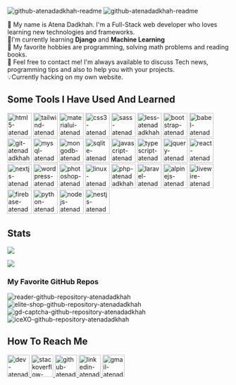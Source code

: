 ![github-atenadadkhah-readme](https://user-images.githubusercontent.com/91287064/209219434-dbdc4723-e526-442b-a80c-f35317f97e53.png#gh-dark-mode-only)
![github-atenadadkhah-readme](https://user-images.githubusercontent.com/91287064/209222261-0c592e93-856a-41cb-8857-b77184780acc.png#gh-light-mode-only)


</a>

👋 My name is Atena Dadkhah. I'm a Full-Stack web developer who loves learning new technologies and frameworks.
<br>
📑I'm currently learning **Django** and **Machine Learning**
<br>
🧩 My favorite hobbies are programming, solving math problems and reading books.
<br>
🎈 Feel free to contact me! I'm always available to discuss Tech news, programming tips and also to help you with your projects.
<br>
💡Currently hacking on my own website.
<br>
<h2>Some Tools I Have Used And Learned</h2>
<p align="left">
    <img src="https://cdn.jsdelivr.net/gh/devicons/devicon/icons/html5/html5-original-wordmark.svg" width="55" height="55" alt="html5-atenadadkhah"/>
    <img src="https://cdn.jsdelivr.net/gh/devicons/devicon@latest/icons/tailwindcss/tailwindcss-original.svg" width="55" height="55" alt="tailwind-atenadadkhah"/>
    <img src="https://github.com/atenadadkhah/atenadadkhah/assets/91287064/b57ed589-2215-412b-9eea-335a5c984578" width="55" height="55" alt="materialui-atenadadkhah"/>
    <img src="https://cdn.jsdelivr.net/gh/devicons/devicon/icons/css3/css3-original-wordmark.svg" width="55" height="55" alt="css3-atenadadkhah"/>
    <img src="https://cdn.jsdelivr.net/gh/devicons/devicon/icons/sass/sass-original.svg" width="55" height="55" alt="sass-atenadadkhah"/>
    <img src="https://cdn.jsdelivr.net/gh/devicons/devicon/icons/less/less-plain-wordmark.svg" width="55" height="55" alt="less-atenadadkhah"/>
    <img src="https://cdn.jsdelivr.net/gh/devicons/devicon/icons/bootstrap/bootstrap-original.svg" width="55" height="55" alt="bootstrap-atenadadkhah"/>
    <img src="https://cdn.jsdelivr.net/gh/devicons/devicon/icons/babel/babel-original.svg" width="55" height="55" alt="babel-atenadadkhah"/>
    <img src="https://github.com/atenadadkhah/atenadadkhah/assets/91287064/46ebbddc-eb10-4f90-92be-871980d4be3d" width="55" height="55" alt="git-atenadadkhah"/>
    <img src="https://cdn.jsdelivr.net/gh/devicons/devicon/icons/mysql/mysql-original.svg" width="55" height="55" alt="mysql-atenadadkhah"/>
    <img src="https://cdn.jsdelivr.net/gh/devicons/devicon/icons/mongodb/mongodb-original.svg" width="55" height="55" alt="mongodb-atenadadkhah"/>
    <img src="https://github.com/atenadadkhah/atenadadkhah/assets/91287064/1dc3ce50-9792-4004-9aeb-c637eb3cdfb3" width="55" height="55" alt="sqlite-atenadadkhah"/>
    <img src="https://cdn.jsdelivr.net/gh/devicons/devicon/icons/javascript/javascript-original.svg" width="55" height="55" alt="javascript-atenadadkhah"/>
    <img src="https://user-images.githubusercontent.com/91287064/228953632-c5d62e0b-1cd3-4a4d-bdfd-b7633f7662a0.png" width="55" height="55" alt="typescript-atenadadkhah"/>
    <img src="https://user-images.githubusercontent.com/91287064/230383832-7f9d2484-4cbc-4015-96d7-06439e7de6fd.png" width="55" height="55" alt="jquery-atenadadkhah"/>
    <img src="https://cdn.jsdelivr.net/gh/devicons/devicon/icons/express/express-original-wordmark.svg" width="55" height="55" alt="react-atenadadkhah"/>
    <img src="https://github.com/atenadadkhah/atenadadkhah/assets/91287064/456e506d-7a09-4001-a906-8856f1768330" width="55" height="55" alt="nextjs-atenadadkhah"/>
    <img src="https://cdn.jsdelivr.net/gh/devicons/devicon/icons/wordpress/wordpress-original.svg" width="55" height="55" alt="wordpress-atenadadkhah"/>
    <img src="https://cdn.jsdelivr.net/gh/devicons/devicon/icons/photoshop/photoshop-plain.svg" width="55" height="55" alt="photoshop-atenadadkhah"/>
    <img src="https://cdn.jsdelivr.net/gh/devicons/devicon/icons/linux/linux-original.svg" width="55" height="55" alt="linux-atenadadkhah"/>
    <img src="https://cdn.jsdelivr.net/gh/devicons/devicon/icons/php/php-original.svg" width="55" height="55" alt="php-atenadadkhah"/>
    <img src="https://cdn.jsdelivr.net/gh/devicons/devicon@latest/icons/laravel/laravel-original.svg" width="55" height="55" alt="laravel-atenadadkhah"/>
    <img src="https://user-images.githubusercontent.com/91287064/228954023-d1dfd66a-937b-4c17-b216-fcbb87dcbe20.png" width="55" height="55" alt="alpinejs-atenadadkhah"/>
    <img src="https://user-images.githubusercontent.com/91287064/228953341-6d950527-46ad-43f4-a4ad-c4b094b2bce3.png" width="55" height="55" alt="livewire-atenadadkhah"/>
    <img src="https://user-images.githubusercontent.com/91287064/233824074-101e808a-ae55-4d9e-b8ce-c31af4fe4904.png" width="55" height="55" alt="firebase-atenadadkhah"/>
    <img src="https://cdn.jsdelivr.net/gh/devicons/devicon/icons/python/python-original.svg" width="55" height="55" alt="python-atenadadkhah"/>
    <img src="https://cdn.jsdelivr.net/gh/devicons/devicon/icons/nodejs/nodejs-original.svg" width="55" height="55" alt="nodejs-atenadadkhah"/>
    <img src="https://github.com/atenadadkhah/atenadadkhah/assets/91287064/20f544b3-324a-4e9f-b7c6-b48c1940f647" width="55" height="55" alt="nestjs-atenadadkhah"/>
</p>
<h2>Stats</h2>
<p>
    <img src="https://github-readme-stats.vercel.app/api?username=atenadadkhah&theme=transparent">
</p>
<p>
    <img src="https://github-readme-stats.vercel.app/api/top-langs/?username=atenadadkhah&layout=compact&theme=transparent">
</p>
<h3>My Favorite GitHub Repos</h3>
<img src="https://github-readme-stats.vercel.app/api/pin/?username=atenadadkhah&repo=reader&theme=transparent" alt="reader-github-repository-atenadadkhah">
<img src="https://github-readme-stats.vercel.app/api/pin/?username=atenadadkhah&repo=Elite-Shop&theme=transparent" alt="elite-shop-github-repository-atenadadkhah">
<img src="https://github-readme-stats.vercel.app/api/pin/?username=atenadadkhah&repo=GD-captcha&theme=transparent" alt="gd-captcha-github-repository-atenadadkhah">
<img src="https://github-readme-stats.vercel.app/api/pin/?username=atenadadkhah&repo=iceXO&theme=transparent" alt="iceXO-github-repository-atenadadkhah">
<h2>How To Reach Me</h2>
<p>

<p>
    <a href="https://dev.to/atenadadkhah">
        <img src="https://user-images.githubusercontent.com/91287064/208878642-b2b10974-a3db-4033-9ebe-32142125e575.png" alt="dev-atenadadkhah" width="50" height="50">
    </a>
    <a href="https://stackoverflow.com/users/18112609/atena-dadkhah">
        <img src="https://user-images.githubusercontent.com/91287064/208878662-a1aff4dd-d72e-44b3-bf0d-2d862a5f87f6.png" alt="stackoverflow-atenadadkhah" width="50" height="50">
    </a>
    <a href="https://github.com/atenadadkhah">
        <img src="https://user-images.githubusercontent.com/91287064/208878669-0146cc1a-b0a6-4a6e-9f4b-082c37264309.png" alt="github-atenadadkhah" width="50" height="50">
    </a>
    <a href="https://www.linkedin.com/in/atena-dadkhah-143884220/">
        <img src="https://user-images.githubusercontent.com/91287064/208878686-01604f88-f0ac-4709-9cfc-2cc69b62d1aa.png" alt="linkedin-atenadadkhah" width="50" height="50">
    </a>
    <a href="mailto:https://github.com/atenadadkhah">
        <img src="https://user-images.githubusercontent.com/91287064/208878678-26652569-8d38-45c9-aa13-28a33a7fc967.png" alt="gmail-atenadadkhah" width="50" height="50">
    </a>
</p>

</p>
